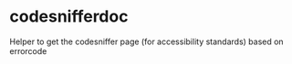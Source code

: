 # codesnifferdoc
Helper to get the codesniffer page (for accessibility standards) based on errorcode
